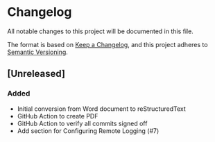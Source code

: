 # Changelog

All notable changes to this project will be documented in this file.

The format is based on [Keep a Changelog](https://keepachangelog.com/en/1.1.0/),
and this project adheres to [Semantic Versioning](https://semver.org/spec/v2.0.0.html).

## [Unreleased]

### Added

* Initial conversion from Word document to reStructuredText
* GitHub Action to create PDF
* GitHub Action to verify all commits signed off
* Add section for Configuring Remote Logging (#7)
